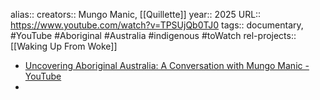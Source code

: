 alias::
creators:: Mungo Manic, [[Quillette]] 
year:: 2025
URL:: https://www.youtube.com/watch?v=TPSUjQb0TJ0
tags:: documentary, #YouTube #Aboriginal #Australia #indigenous #toWatch 
rel-projects:: [[Waking Up From Woke]] 



- [Uncovering Aboriginal Australia: A Conversation with Mungo Manic - YouTube](https://www.youtube.com/watch?v=TPSUjQb0TJ0)
-